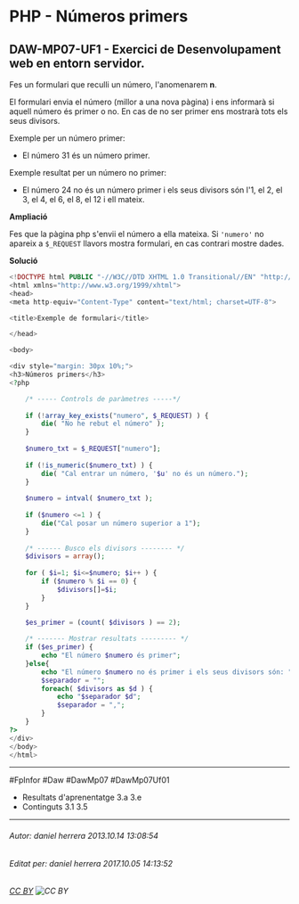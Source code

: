 # PHP - Números primers
## DAW-MP07-UF1 - Exercici de Desenvolupament web en entorn servidor.
Fes un formulari que reculli un número, l'anomenarem **n**.

El formulari envia el número (millor a una nova pàgina) i ens informarà si aquell número és primer o no. En cas de no ser primer ens mostrarà tots els seus divisors. 

Exemple per un número primer:

* El número 31 és un número primer.

Exemple resultat per un número no primer:

* El número 24 no és un número primer i els seus divisors són l'1, el 2, el 3, el 4, el 6, el 8, el 12 i ell mateix.

**Ampliació**

Fes que la pàgina php s'envii el número a ella mateixa. Si `'numero'` no apareix a `$_REQUEST` llavors mostra formulari, en cas contrari mostre dades.


**Solució**

```php
<!DOCTYPE html PUBLIC "-//W3C//DTD XHTML 1.0 Transitional//EN" "http://www.w3.org/TR/xhtml1/DTD/xhtml1-transitional.dtd">
<html xmlns="http://www.w3.org/1999/xhtml">
<head>
<meta http-equiv="Content-Type" content="text/html; charset=UTF-8">

<title>Exemple de formulari</title>

</head>

<body>

<div style="margin: 30px 10%;">
<h3>Números primers</h3>
<?php

    /* ----- Controls de paràmetres -----*/
    
    if (!array_key_exists("numero", $_REQUEST) ) {
        die( "No he rebut el número" );
    }
    
    $numero_txt = $_REQUEST["numero"];
    
    if (!is_numeric($numero_txt) ) {
        die( "Cal entrar un número, '$u' no és un número.");
    }
    
    $numero = intval( $numero_txt );
    
    if ($numero <=1 ) {
        die("Cal posar un número superior a 1");
    }
    
    /* ------ Busco els divisors -------- */
    $divisors = array();
    
    for ( $i=1; $i<=$numero; $i++ ) {
        if ($numero % $i == 0) {
            $divisors[]=$i;
        }
    }
    
    $es_primer = (count( $divisors ) == 2);

    /* ------- Mostrar resultats --------- */
    if ($es_primer) {
        echo "El número $numero és primer";
    }else{
        echo "El número $numero no és primer i els seus divisors són: ";
        $separador = "";
        foreach( $divisors as $d ) {
            echo "$separador $d";
            $separador = ",";
        }
    }
?>
</div>
</body>
</html>
```

---

#FpInfor #Daw #DawMp07 #DawMp07Uf01

* Resultats d'aprenentatge 3.a 3.e
* Continguts 3.1 3.5
---

###### Autor: daniel herrera 2013.10.14 13:08:54
###### Editat per: daniel herrera 2017.10.05 14:13:52
###### [CC BY](https://creativecommons.org/licenses/by/4.0/) ![CC BY](https://licensebuttons.net/l/by/3.0/80x15.png)
